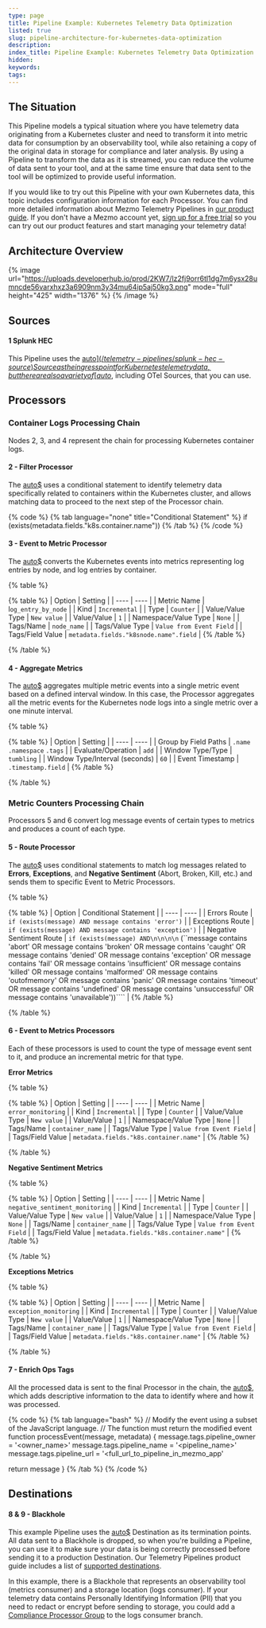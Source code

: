 ```yaml
---
type: page
title: Pipeline Example: Kubernetes Telemetry Data Optimization
listed: true
slug: pipeline-architecture-for-kubernetes-data-optimization
description: 
index_title: Pipeline Example: Kubernetes Telemetry Data Optimization
hidden: 
keywords: 
tags: 
---
```



## The Situation

This Pipeline models a typical situation where you have telemetry data originating from a Kubernetes cluster and need to transform it into metric data for consumption by an observability tool, while also retaining a copy of the original data in storage for compliance and later analysis. By using a Pipeline to transform the data as it is streamed, you can reduce the volume of data sent to your tool, and at the same time ensure that data sent to the tool will be optimized to provide useful information.

If you would like to try out this Pipeline with your own Kubernetes data, this topic includes configuration information for each Processor. You can find more detailed information about Mezmo Telemetry Pipelines in [our product guide](docs.mezmo.com). If you don't have a Mezmo account yet, [sign up for a free trial](https://www.mezmo.com/sign-up-pipeline-today) so you can try out our product features and start managing your telemetry data!

## Architecture Overview

{% image url="https://uploads.developerhub.io/prod/2KW7/lz2fj9orr6tl1dg7m6ysx28umncde56varxhxz3a6909nm3y34mu64ip5aj50kg3.png" mode="full" height="425" width="1376" %}
{% /image %}

## Sources


#### 1 Splunk HEC

This Pipeline uses the [auto$](/telemetry-pipelines/splunk-hec-source) Source as the ingress point for Kubernetes telemetry data, but there are also a variety of [auto$](/telemetry-pipelines/supported-telemetry-pipeline-sources), including OTel Sources, that you can use.

## Processors

### Container Logs Processing Chain

Nodes 2, 3, and 4 represent the chain for processing Kubernetes container logs.


#### 2 - Filter Processor

The [auto$](/telemetry-pipelines/filter-processor) uses a conditional statement to identify telemetry data specifically related to containers within the Kubernetes cluster, and allows matching data to proceed to the next step of the Processor chain.

{% code %}
{% tab language="none" title="Conditional Statement" %}
if (exists(metadata.fields."k8s.container.name"))
{% /tab %}
{% /code %}


#### 3 - Event to Metric Processor

The [auto$](/telemetry-pipelines/event-to-metric-processor) converts the Kubernetes events into metrics representing log entries by node, and log entries by container.

{% table %}

{% table %}
| Option | Setting | 
| ---- | ---- | 
| Metric Name | l`og_entry_by_node` | 
| Kind | `Incremental` | 
| Type | `Counter` | 
| Value/Value Type | `New value` | 
| Value/Value | `1` | 
| Namespace/Value Type | `None` | 
| Tags/Name | `node_name` | 
| Tags/Value Type | `Value from Event Field` | 
| Tags/Field Value | `metadata.fields."k8snode.name".field` | 
{% /table %}

{% /table %}


#### 4 - Aggregate Metrics

The [auto$](/telemetry-pipelines/aggregate-processor) aggregates multiple metric events into a single metric event based on a defined interval window. In this case, the Processor aggregates all the metric events for the Kubernetes node logs into a single metric over a one minute interval.

{% table %}

{% table %}
| Option | Setting | 
| ---- | ---- | 
| Group by Field Paths | `.name` `.namespace` `.tags` | 
| Evaluate/Operation | `add` | 
| Window Type/Type | `tumbling` | 
| Window Type/Interval (seconds) | `60` | 
| Event Timestamp | `.timestamp.field` | 
{% /table %}

{% /table %}

### Metric Counters Processing Chain

Processors 5 and 6 convert log message events of certain types to metrics and produces a count of each type.


#### 5 - Route Processor

The [auto$](/telemetry-pipelines/route-processor) uses conditional statements to match log messages related to **Errors**, **Exceptions**, and **Negative Sentiment** (Abort, Broken, Kill, etc.) and sends them to specific Event to Metric Processors.

{% table %}

{% table %}
| Option | Conditional Statement | 
| ---- | ---- | 
| Errors Route | `if (exists(message) AND message contains 'error')` | 
| Exceptions Route | `if (exists(message) AND message contains 'exception')` | 
| Negative Sentiment Route | `if (exists(message) AND\n\n\n\n`     (``message contains 'abort' OR message contains 'broken' OR message contains 'caught' OR message contains 'denied' OR message contains 'exception' OR message contains 'fail' OR message contains 'insufficient' OR message contains 'killed' OR message contains 'malformed' OR message contains 'outofmemory' OR message contains 'panic' OR message contains 'timeout' OR message contains 'undefined' OR message contains 'unsuccessful' OR message contains 'unavailable'))```` | 
{% /table %}

{% /table %}


#### 6 - Event to Metrics Processors

Each of these processors is used to count the type of message event sent to it, and produce an incremental metric for that type.

**Error Metrics**

{% table %}

{% table %}
| Option | Setting | 
| ---- | ---- | 
| Metric Name | `error_monitoring` | 
| Kind | `Incremental` | 
| Type | `Counter` | 
| Value/Value Type | `New value` | 
| Value/Value | `1` | 
| Namespace/Value Type | `None` | 
| Tags/Name | `container_name` | 
| Tags/Value Type | `Value from Event Field` | 
| Tags/Field Value | `metadata.fields."k8s.container.name"` | 
{% /table %}

{% /table %}

**Negative Sentiment Metrics**

{% table %}

{% table %}
| Option | Setting | 
| ---- | ---- | 
| Metric Name | `negative_sentiment_monitoring` | 
| Kind | `Incremental` | 
| Type | `Counter` | 
| Value/Value Type | `New value` | 
| Value/Value | `1` | 
| Namespace/Value Type | `None` | 
| Tags/Name | `container_name` | 
| Tags/Value Type | `Value from Event Field` | 
| Tags/Field Value | `metadata.fields."k8s.container.name"` | 
{% /table %}

{% /table %}

**Exceptions Metrics**

{% table %}

{% table %}
| Option | Setting | 
| ---- | ---- | 
| Metric Name | `exception_monitoring` | 
| Kind | `Incremental` | 
| Type | `Counter` | 
| Value/Value Type | `New value` | 
| Value/Value | `1` | 
| Namespace/Value Type | `None` | 
| Tags/Name | `container_name` | 
| Tags/Value Type | `Value from Event Field` | 
| Tags/Field Value | `metadata.fields."k8s.container.name"` | 
{% /table %}

{% /table %}


#### 7 - Enrich Ops Tags

All the processed data is sent to the final Processor in the chain, the [auto$](/telemetry-pipelines/js-script-processor), which adds descriptive information to the data to identify where and how it was processed.

{% code %}
{% tab language="bash" %}
// Modify the event using a subset of the JavaScript language.
// The function must return the modified event
function processEvent(message, metadata) {
message.tags.pipeline_owner = '&lt;owner_name&gt;'
message.tags.pipeline_name = '&lt;pipeline_name&gt;'
message.tags.pipeline_url = '&lt;full_url_to_pipeline_in_mezmo_app'

return message
}
{% /tab %}
{% /code %}

## Destinations


#### 8 & 9 - Blackhole

This example Pipeline uses the [auto$](/telemetry-pipelines/blackhole-destination) Destination as its termination points. All data sent to a Blackhole is dropped, so when you're building a Pipeline, you can use it to make sure your data is being correctly processed before sending it to a production Destination. Our Telemetry Pipelines product guide includes a list of [supported destinations](/telemetry-pipelines/supported-telemetry-data-destinations).

In this example, there is a Blackhole that represents an observability tool (metrics consumer)  and a storage location (logs consumer). If your telemetry data contains Personally Identifying Information (PII) that you need to redact or encrypt before sending to storage, you could add a [Compliance Processor Group](/practioner-guide-data-optimization/pipeline-module--security-and-compliance) to the logs consumer branch.